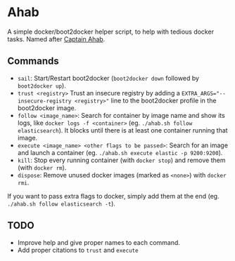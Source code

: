 Ahab
====

A simple docker/boot2docker helper script, to help with tedious docker tasks.
Named after [Captain Ahab](https://en.wikipedia.org/wiki/Captain_Ahab_(Moby-Dick)).

Commands
--------

* `sail`: Start/Restart boot2docker (`boot2docker down` followed by `boot2docker up`).
* `trust <registry>` Trust an insecure registry by adding a `EXTRA_ARGS="--insecure-registry <registry>"` line to the boot2docker profile in the boot2docker image.
* `follow <image_name>`: Search for container by image name and show its logs, like `docker logs -f <container>` (eg. `./ahab.sh follow elasticsearch`). It blocks until there is at least one container running that image.
* `execute <image_name> <other flags to be passed>`: Search for an image and launch a container (eg. `./ahab.sh execute elastic -p 9200:9200`).
* `kill`: Stop every running container (with `docker stop`) and remove them (with `docker rm`).
* `dispose`: Remove unused docker images (marked as `<none>`) with `docker rmi`.

If you want to pass extra flags to docker, simply add them at the end (eg. `./ahab.sh follow elasticsearch -t`).

TODO
----

* Improve help and give proper names to each command.
* Add proper citations to `trust` and `execute`
